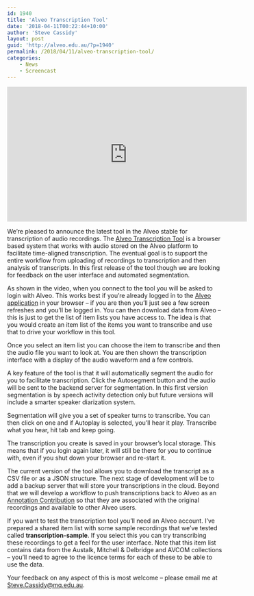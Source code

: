 ```yaml
---
id: 1940
title: 'Alveo Transcription Tool'
date: '2018-04-11T00:22:44+10:00'
author: 'Steve Cassidy'
layout: post
guid: 'http://alveo.edu.au/?p=1940'
permalink: /2018/04/11/alveo-transcription-tool/
categories:
    - News
    - Screencast
---
```


<iframe allowfullscreen="allowfullscreen" frameborder="0" height="315" loading="lazy" src="https://www.youtube.com/embed/ixQR-c4R0Ss?rel=0" width="560"></iframe>

We’re pleased to announce the latest tool in the Alveo stable for transcription of audio recordings. The [Alveo Transcription Tool](https://alveo.github.io/alveo-transcriber/) is a browser based system that works with audio stored on the Alveo platform to facilitate time-aligned transcription. The eventual goal is to support the entire workflow from uploading of recordings to transcription and then analysis of transcripts. In this first release of the tool though we are looking for feedback on the user interface and automated segmentation.

As shown in the video, when you connect to the tool you will be asked to login with Alveo. This works best if you’re already logged in to the [Alveo application](https://app.alveo.edu.au/) in your browser – if you are then you’ll just see a few screen refreshes and you’ll be logged in. You can then download data from Alveo – this is just to get the list of item lists you have access to. The idea is that you would create an item list of the items you want to transcribe and use that to drive your workflow in this tool.

Once you select an item list you can choose the item to transcribe and then the audio file you want to look at. You are then shown the transcription interface with a display of the audio waveform and a few controls.

A key feature of the tool is that it will automatically segment the audio for you to facilitate transcription. Click the Autosegment button and the audio will be sent to the backend server for segmentation. In this first version segmentation is by speech activity detection only but future versions will include a smarter speaker diarization system.

Segmentation will give you a set of speaker turns to transcribe. You can then click on one and if Autoplay is selected, you’ll hear it play. Transcribe what you hear, hit tab and keep going.

The transcription you create is saved in your browser’s local storage. This means that if you login again later, it will still be there for you to continue with, even if you shut down your browser and re-start it.

The current version of the tool allows you to download the transcript as a CSV file or as a JSON structure. The next stage of development will be to add a backup server that will store your transcriptions in the cloud. Beyond that we will develop a workflow to push transcriptions back to Alveo as an [Annotation Contribution](http://alveo.edu.au/help/adding-data-to-alveo/contributions/) so that they are associated with the original recordings and available to other Alveo users.

If you want to test the transcription tool you’ll need an Alveo account. I’ve prepared a shared item list with some sample recordings that we’ve tested called **transcription-sample**. If you select this you can try transcribing these recordings to get a feel for the user interface. Note that this item list contains data from the Austalk, Mitchell &amp; Delbridge and AVCOM collections – you’ll need to agree to the licence terms for each of these to be able to use the data.

Your feedback on any aspect of this is most welcome – please email me at Steve.Cassidy@mq.edu.au.